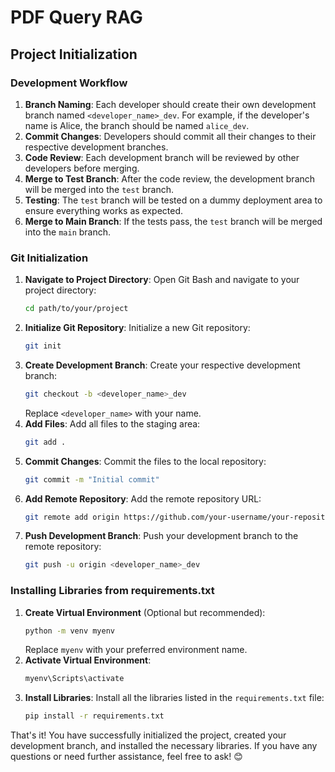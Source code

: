 # PDF Query RAG

## Project Initialization

### Development Workflow

1. **Branch Naming**: Each developer should create their own development branch named `<developer_name>_dev`. For example, if the developer's name is Alice, the branch should be named `alice_dev`.
2. **Commit Changes**: Developers should commit all their changes to their respective development branches.
3. **Code Review**: Each development branch will be reviewed by other developers before merging.
4. **Merge to Test Branch**: After the code review, the development branch will be merged into the `test` branch.
5. **Testing**: The `test` branch will be tested on a dummy deployment area to ensure everything works as expected.
6. **Merge to Main Branch**: If the tests pass, the `test` branch will be merged into the `main` branch.

### Git Initialization

1. **Navigate to Project Directory**: Open Git Bash and navigate to your project directory:
   ```sh
   cd path/to/your/project
   ```
2. **Initialize Git Repository**: Initialize a new Git repository:
   ```sh
   git init
   ```
3. **Create Development Branch**: Create your respective development branch:
   ```sh
   git checkout -b <developer_name>_dev
   ```
   Replace `<developer_name>` with your name.
4. **Add Files**: Add all files to the staging area:
   ```sh
   git add .
   ```
5. **Commit Changes**: Commit the files to the local repository:
   ```sh
   git commit -m "Initial commit"
   ```
6. **Add Remote Repository**: Add the remote repository URL:
   ```sh
   git remote add origin https://github.com/your-username/your-repository.git
   ```
7. **Push Development Branch**: Push your development branch to the remote repository:
   ```sh
   git push -u origin <developer_name>_dev
   ```

### Installing Libraries from requirements.txt

1. **Create Virtual Environment** (Optional but recommended):
   ```sh
   python -m venv myenv
   ```
   Replace `myenv` with your preferred environment name.
2. **Activate Virtual Environment**:
   ```sh
   myenv\Scripts\activate
   ```
3. **Install Libraries**: Install all the libraries listed in the `requirements.txt` file:
   ```sh
   pip install -r requirements.txt
   ```

That's it! You have successfully initialized the project, created your development branch, and installed the necessary libraries. If you have any questions or need further assistance, feel free to ask! 😊